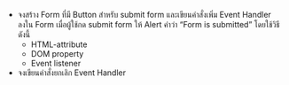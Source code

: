 - จงสร้าง Form ที่มี Button สำหรับ submit form และเขียนคำสั่งเพิ่ม Event Handler ลงใน Form เมื่อผู้ใช้กด submit form ให้ Alert คำว่า “Form is submitted” โดยใช้วิธีดังนี้
  - HTML-attribute
  - DOM property
  - Event listener
- จงเขียนคำสั่งยกเลิก Event Handler
